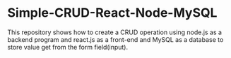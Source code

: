 # Simple-CRUD-React-Node-MySQL
This repository shows how to create a CRUD operation using node.js as a backend program and react.js as a front-end and MySQL as a database to store value get from the form field(input).

